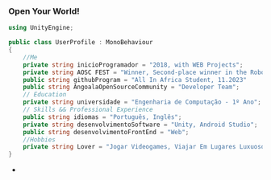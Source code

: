 <h3>Open Your World!</h3>

```csharp
using UnityEngine;

public class UserProfile : MonoBehaviour
{
    //Me
    private string inicioProgramador = "2018, with WEB Projects";
    private string AOSC FEST = "Winner, Second-place winner in the Robotgames hackathon team. 2023"
    public string githubProgram = "All In Africa Student, 11.2023"
    public string AngoalaOpenSourceCommunity = "Developer Team";
    // Education
    private string universidade = "Engenharia de Computação - 1º Ano";
    // Skills && Professional Experience
    public string idiomas = "Português, Inglês";
    private string desenvolvimentoSoftware = "Unity, Android Studio";
    public string desenvolvimentoFrontEnd = "Web";
    //Hobbies
    private string Lover = "Jogar Videogames, Viajar Em Lugares Luxuosos, Comer, Spotify";
}
```

- 
<!---
elisioMassaqui/elisioMassaqui is a ✨ special ✨ repository because its `README.md` (this file) appears on your GitHub profile.
You can click the Preview link to take a look at your changes.
--->
